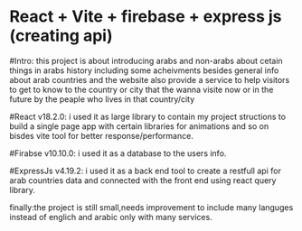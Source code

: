 # React + Vite + firebase + express js (creating api)

#Intro: this project is about introducing arabs and non-arabs about cetain things in arabs history including some acheivments besides general info about arab countries and the website also provide a service to help visitors to get to know to the country or city that the wanna visite now or in the future by the peaple who lives in that country/city

#React v18.2.0: i used it as large library to contain my project structions to build a single page app with certain libraries for animations and so on bisdes vite tool for better response/performance.

#Firabse v10.10.0: i used it as a database to the users info.

#ExpressJs v4.19.2: i used it as a back end tool to create a restfull api for arab countries data and connected with the front end using react query library.

finally:the project is still small,needs improvement to include many languges instead of englich and arabic only with many services.
